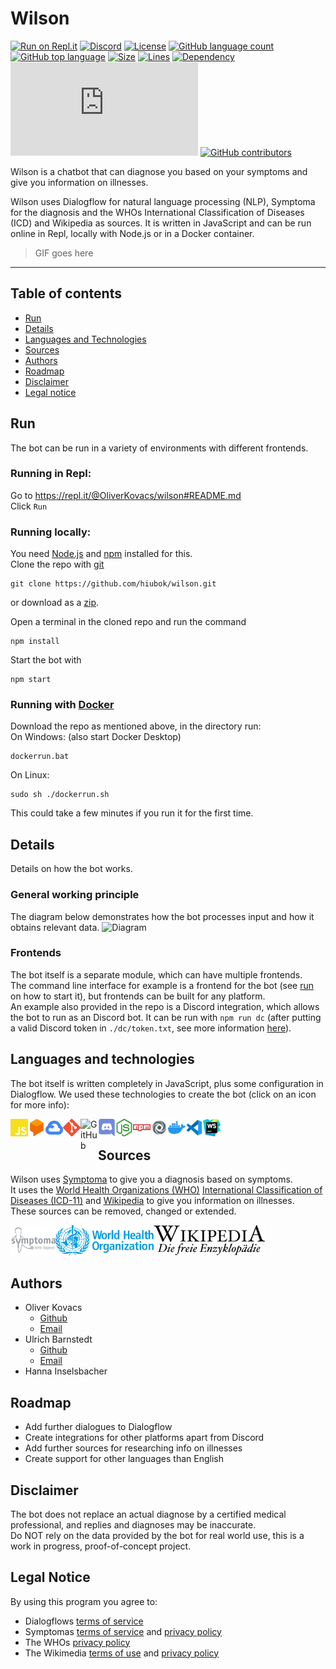 # Wilson

[![Run on Repl.it](https://repl.it/badge/github/hiubok/wilson)](https://repl.it/@OliverKovacs/wilson#README.md)
[![Discord](https://img.shields.io/discord/766705105491722252)](https://discord.gg/vV4PUad)
[![License](https://img.shields.io/github/license/hiubok/wilson)](https://github.com/hiubok/wilson/blob/main/LICENSE.md)
[![GitHub language count](https://img.shields.io/github/languages/count/hiubok/wilson)]()
[![GitHub top language](https://img.shields.io/github/languages/top/hiubok/wilson)]()
[![Size](https://img.shields.io/github/repo-size/hiubok/wilson)]()
[![Lines](https://img.shields.io/tokei/lines/github/hiubok/wilson)]()
[![Dependency](https://img.shields.io/github/package-json/dependency-version/hiubok/wilson/@google-cloud/dialogflow-cx)](https://www.npmjs.com/package/@google-cloud/dialogflow-cx)
[![Dependency](https://img.shields.io/github/package-json/dependency-version/hiubok/wilson/discord.js)](https://www.npmjs.com/package/discord.js)
[![GitHub contributors](https://img.shields.io/github/contributors/hiubok/wilson)]()

Wilson is a chatbot that can diagnose you based on your symptoms and give you information on illnesses.

Wilson uses Dialogflow for natural language processing (NLP), Symptoma for the diagnosis and the WHOs International Classification of Diseases (ICD) and Wikipedia as sources.
It is written in JavaScript and can be run online in Repl, locally with Node.js or in a Docker container.

> GIF goes here

---

## Table of contents

- [Run](#run)
- [Details](#details)
- [Languages and Technologies](#languages-and-technologies)
- [Sources](#sources)
- [Authors](#authors)
- [Roadmap](#roadmap)
- [Disclaimer](#disclaimer)
- [Legal notice](#legal-notice)


## Run
The bot can be run in a variety of environments with different frontends.

### Running in Repl:
Go to https://repl.it/@OliverKovacs/wilson#README.md  
Click `Run`

### Running locally:
You need [Node.js](https://nodejs.org/en/) and [npm](https://www.npmjs.com/) installed for this.  
Clone the repo with [git](https://git-scm.com/)
```
git clone https://github.com/hiubok/wilson.git  
```
or download as a [zip](https://github.com/hiubok/wilson/archive/main.zip).

Open a terminal in the cloned repo and run the command
```
npm install
```
Start the bot with 
```
npm start
```

### Running with [Docker](https://www.docker.com/)
Download the repo as mentioned above, in the directory run:  
On Windows: (also start Docker Desktop)
```
dockerrun.bat
```
On Linux:
```
sudo sh ./dockerrun.sh
```
This could take a few minutes if you run it for the first time.  

## Details
Details on how the bot works.

### General working principle
The diagram below demonstrates how the bot processes input and how it obtains relevant data.
![Diagram](https://raw.githubusercontent.com/hiubok/wilson/main/assets/diagram.svg)

### Frontends
The bot itself is a separate module, which can have multiple frontends.  
The command line interface for example is a frontend for the bot (see [run](#run) on how to start it), but frontends can be built for any platform.  
An example also provided in the repo is a Discord integration, which allows the bot to run as an Discord bot. It can be run with `npm run dc` (after putting a valid Discord token in `./dc/token.txt`, see more information [here](https://discord.com/developers/docs/intro)).


## Languages and technologies
The bot itself is written completely in JavaScript, plus some configuration in Dialogflow.
We used these technologies to create the bot (click on an icon for more info):

[<img align="left" alt="JavaScript" width="28px" src="./assets/icons/javascript.svg" />]()
[<img align="left" alt="Dialogflow" width="28px" src="./assets/icons/dialogflow.svg" />](https://cloud.google.com/dialogflow)
[<img align="left" alt="Google Cloud" width="28px" src="./assets/icons/googlecloud.svg" />](https://cloud.google.com/)
[<img align="left" alt="git" width="28px" src="./assets/icons/git.svg" />](https://git-scm.com/)
[<img align="left" alt="GitHub" width="28px" src="https://simpleicons.org/icons/github.svg" />](https://github.com/)
[<img align="left" alt="Discord.js" width="28px" src="./assets/icons/discord.svg" />](https://discord.js.org/#//)
[<img align="left" alt="Node.js" width="28px" src="./assets/icons/node.svg" />](https://nodejs.org/en/)
[<img align="left" alt="npm" width="28px" src="./assets/icons/npm.svg" />](https://www.npmjs.com/)
[<img align="left" alt="Repl" width="28px" src="./assets/icons/repl.png" />](https://repl.it/)
[<img align="left" alt="npm" width="28px" src="./assets/icons/docker.svg" />](https://www.docker.com/)
[<img align="left" alt="Visual Studio Code" width="28px" src="https://raw.githubusercontent.com/vscode-icons/vscode-icons/master/icons/file_type_vscode.svg" />](https://code.visualstudio.com/)
[<img align="left" alt="Webstorm" width="28px" src="./assets/icons/webstorm.png" />](https://www.jetbrains.com/webstorm/)
<br />

## Sources
Wilson uses [Symptoma](https://www.symptoma.com/en/about) to give you a diagnosis based on symptoms.  
It uses the [World Health Organizations (WHO)](https://www.who.int/) [International Classification of Diseases (ICD-11)](https://www.who.int/classifications/icd/en/) and [Wikipedia](https://www.wikipedia.org/) to give you information on illnesses.  
These sources can be removed, changed or extended.

[<img align="left" alt="Symptoma" height="48px" src="./assets/sources/symptoma.svg" />](https://www.symptoma.com/en/about)
[<img align="left" alt="Wikipedia" height="48px" src="./assets/sources/who.svg" />](https://www.who.int/)
[<img align="left" alt="Wikipedia" height="48px" src="./assets/sources/wikipedia.svg" />](https://www.wikipedia.org/)

<br />
<br />
<br />

## Authors
- Oliver Kovacs
    - [Github](https://github.com/OliverKovacs)
    - [Email](mailto:oliver.kovacs.dev@gmail.com)
- Ulrich Barnstedt
    - [Github](https://github.com/ulrich-barnstedt)
    - [Email](mailto:0x81.dev@gmail.com)
- Hanna Inselsbacher


## Roadmap
- Add further dialogues to Dialogflow
- Create integrations for other platforms apart from Discord
- Add further sources for researching info on illnesses
- Create support for other languages than English


## Disclaimer
The bot does not replace an actual diagnose by a certified medical professional, and replies and diagnoses may be inaccurate.  
Do NOT rely on the data provided by the bot for real world use, this is a work in progress, proof-of-concept project.

## Legal Notice

By using this program you agree to:
- Dialogflows [terms of service](https://cloud.google.com/dialogflow/docs/terms-trial-edition)
- Symptomas [terms of service](https://www.symptoma.com/en/terms) and [privacy policy](https://www.symptoma.com/en/privacy)
- The WHOs [privacy policy](https://www.who.int/about/who-we-are/privacy-policy)
- The Wikimedia [terms of use](https://foundation.wikimedia.org/wiki/Terms_of_Use/en) and [privacy policy](https://foundation.wikimedia.org/wiki/Privacy_policy)